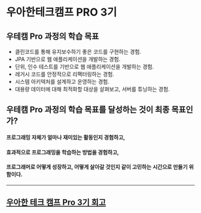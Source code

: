 # 우아한테크캠프 PRO 3기

## 우테캠 Pro 과정의 학습 목표
- 클린코드를 통해 유지보수하기 좋은 코드를 구현하는 경험.
- JPA 기반으로 웹 애플리케이션을 개발하는 경험.
- 단위, 인수 테스트를 기반으로 웹 애플리케이션을 개발하는 경험.
- 레거시 코드를 안정적으로 리팩터링하는 경험.
- 시스템 아키텍처를 설계하고 운영하는 경험.
- 대용량 데이터에 대해 최적화할 대상을 살펴보고, 서버를 튜닝하는 경험.

## 우테캠 Pro 과정의 학습 목표를 달성하는 것이 최종 목표인가?

#### 프로그래밍 자체가 얼마나 재미있는 활동인지 경험하고,
#### 효과적으로 프로그래밍을 학습하는 방법을 경험하고,
#### 프로그래머로 어떻게 성장하고, 어떻게 살아갈 것인지 같이 고민하는 시간으로 만들기 위함이다.


----

## [우아한 테크 캠프 Pro 3기 회고](./retrospect.md)
